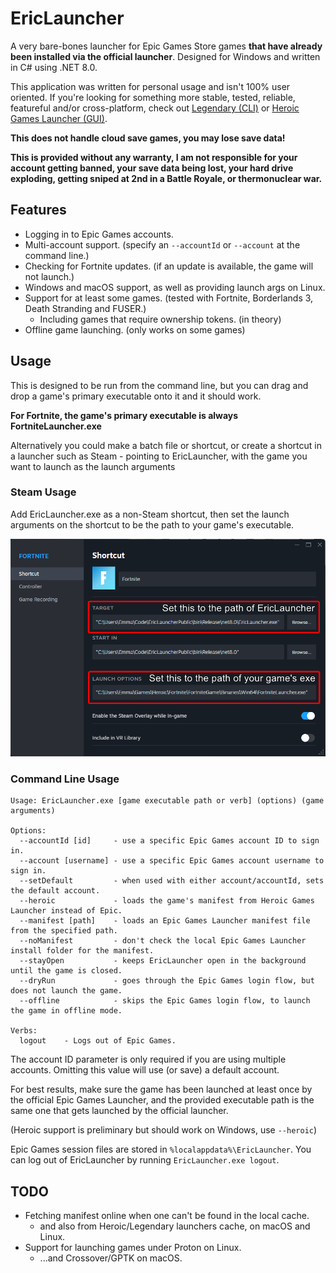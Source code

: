 # EricLauncher

A very bare-bones launcher for Epic Games Store games **that have already been
installed via the official launcher**. Designed for Windows and written in C#
using .NET 8.0.

This application was written for personal usage and isn't 100% user oriented.
If you're looking for something more stable, tested, reliable, featureful
and/or cross-platform, check out [Legendary (CLI)](https://github.com/derrod/legendary)
or [Heroic Games Launcher (GUI)](https://github.com/Heroic-Games-Launcher/HeroicGamesLauncher).

**This does not handle cloud save games, you may lose save data!**

**This is provided without any warranty, I am not responsible for your account
getting banned, your save data being lost, your hard drive exploding, getting
sniped at 2nd in a Battle Royale, or thermonuclear war.**

## Features

- Logging in to Epic Games accounts.
- Multi-account support. (specify an `--accountId` or `--account` at the command
  line.)
- Checking for Fortnite updates. (if an update is available, the game will not
  launch.)
- Windows and macOS support, as well as providing launch args on Linux.
- Support for at least some games. (tested with Fortnite, Borderlands 3, Death
  Stranding and FUSER.)
    - Including games that require ownership tokens. (in theory)
- Offline game launching. (only works on some games)

## Usage

This is designed to be run from the command line, but you can drag and drop a
game's primary executable onto it and it should work.

**For Fortnite, the game's primary executable is always FortniteLauncher.exe**

Alternatively you could make a batch file or shortcut, or create a shortcut in
a launcher such as Steam - pointing to EricLauncher, with the game you want to
launch as the launch arguments

### Steam Usage

Add EricLauncher.exe as a non-Steam shortcut, then set the launch arguments on
the shortcut to be the path to your game's executable.

![Steam Properties window for a game named 'Fortnite', which shows the 'Target' as being 'EricLauncher.exe' and 'Launch Options' as being 'FortniteLauncher.exe'](readme_assets/steam_example.png)

### Command Line Usage

```
Usage: EricLauncher.exe [game executable path or verb] (options) (game arguments)

Options:
  --accountId [id]     - use a specific Epic Games account ID to sign in.
  --account [username] - use a specific Epic Games account username to sign in.
  --setDefault         - when used with either account/accountId, sets the default account.
  --heroic             - loads the game's manifest from Heroic Games Launcher instead of Epic.
  --manifest [path]    - loads an Epic Games Launcher manifest file from the specified path.
  --noManifest         - don't check the local Epic Games Launcher install folder for the manifest.
  --stayOpen           - keeps EricLauncher open in the background until the game is closed.
  --dryRun             - goes through the Epic Games login flow, but does not launch the game.
  --offline            - skips the Epic Games login flow, to launch the game in offline mode.

Verbs:
  logout    - Logs out of Epic Games.
```

The account ID parameter is only required if you are using multiple accounts.
Omitting this value will use (or save) a default account.

For best results, make sure the game has been launched at least once by the
official Epic Games Launcher, and the provided executable path is the same one
that gets launched by the official launcher.

(Heroic support is preliminary but should work on Windows, use `--heroic`)

Epic Games session files are stored in `%localappdata%\EricLauncher`. You can
log out of EricLauncher by running `EricLauncher.exe logout`.

## TODO

- Fetching manifest online when one can't be found in the local cache.
  - and also from Heroic/Legendary launchers cache, on macOS and Linux.
- Support for launching games under Proton on Linux.
  - ...and Crossover/GPTK on macOS.
